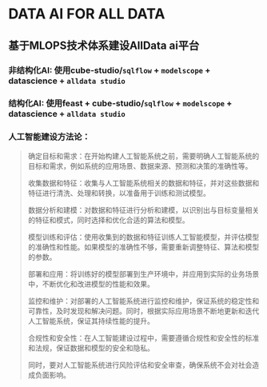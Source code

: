 # DATA AI FOR ALL DATA

## 基于MLOPS技术体系建设AllData ai平台

### 非结构化AI: 使用cube-studio/`sqlflow` + `modelscope` + datascience + `alldata studio`

### 结构化AI: 使用feast + cube-studio/`sqlflow` + `modelscope` + datascience + `alldata studio`

### 人工智能建设方法论：
> 
> 确定目标和需求：在开始构建人工智能系统之前，需要明确人工智能系统的目标和需求，例如系统的应用场景、数据来源、预测和决策的准确性等。
> 
> 收集数据和特征：收集与人工智能系统相关的数据和特征，并对这些数据和特征进行清洗、处理和转换，以准备用于训练和测试模型。
> 
> 数据分析和建模：对数据和特征进行分析和建模，以识别出与目标变量相关的特征和模式，同时选择和优化合适的算法和模型。
> 
> 模型训练和评估：使用收集到的数据和特征训练人工智能模型，并评估模型的准确性和性能。如果模型的准确性不够，需要重新调整特征、算法和模型的参数。
> 
> 部署和应用：将训练好的模型部署到生产环境中，并应用到实际的业务场景中，不断优化和改进模型的性能和效果。
> 
> 监控和维护：对部署的人工智能系统进行监控和维护，保证系统的稳定性和可靠性，及时发现和解决问题。同时，根据实际应用场景不断地更新和迭代人工智能系统，保证其持续性能的提升。
> 
> 合规性和安全性：在人工智能建设过程中，需要遵循合规性和安全性的标准和法规，保证数据和模型的安全和隐私。
> 
> 同时，要对人工智能系统进行风险评估和安全审查，确保系统不会对社会造成负面影响。